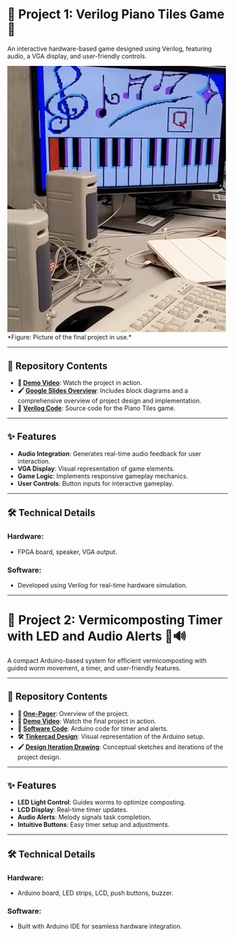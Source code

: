 # 🎹 Project 1: Verilog Piano Tiles Game 🎵

An interactive hardware-based game designed using Verilog, featuring audio, a VGA display, and user-friendly controls.

<img src="https://github.com/hyeonjijung1/Past_Project/blob/main/IMG_9424%202.jpg" alt="Project Image" width="500">
  *Figure: Picture of the final project in use.*

---

## 📂 Repository Contents

- **🎥 [Demo Video](https://drive.google.com/file/d/1-k1kQWv2bcY4y-GO6ZJZvzP8-Z2Uc33Q/view?resourcekey)**: Watch the project in action.
- **🖌️ [Google Slides Overview](https://docs.google.com/presentation/d/1mVGKNP_6rRCzFrcCEjO4WKDWorDyrl0JHLBCvOFSaMc/edit?usp=sharing)**: Includes block diagrams and a comprehensive overview of project design and implementation.
- **📜 [Verilog Code](https://github.com/hyeonjijung1/Past_Project/blob/main/Piano%20Project%20Final%20Code)**: Source code for the Piano Tiles game.


---

## ✨ Features

- **Audio Integration**: Generates real-time audio feedback for user interaction.
- **VGA Display**: Visual representation of game elements.
- **Game Logic**: Implements responsive gameplay mechanics.
- **User Controls**: Button inputs for interactive gameplay.

---

## 🛠️ Technical Details

### Hardware:
- FPGA board, speaker, VGA output.

### Software:
- Developed using Verilog for real-time hardware simulation.

---

# 🌱 Project 2: Vermicomposting Timer with LED and Audio Alerts 🚦🔊

A compact Arduino-based system for efficient vermicomposting with guided worm movement, a timer, and user-friendly features.

---

## 📂 Repository Contents

- **📄 [One-Pager](One-pager.pdf)**: Overview of the project.
- **🎥 [Demo Video](https://drive.google.com/drive/folders/1_5Qi9QS3mzBB9xf154O1IKvN4aYNpkZQ)**: Watch the final project in action.
- **📜 [Software Code](https://github.com/hyeonjijung1/Past_Project/blob/main/Vermicomposting%20Project)**: Arduino code for timer and alerts.
- **🛠️ [Tinkercad Design](https://github.com/hyeonjijung1/Past_Project/blob/main/IMG_0477-removebg-preview.png)**: Visual representation of the Arduino setup.
- **🖌️ [Design Iteration Drawing](https://github.com/hyeonjijung1/Past_Project/blob/main/47630018-1B64-42ED-BE9A-27E3B86581ED.JPG)**: Conceptual sketches and iterations of the project design.

---

## ✨ Features

- **LED Light Control**: Guides worms to optimize composting.
- **LCD Display**: Real-time timer updates.
- **Audio Alerts**: Melody signals task completion.
- **Intuitive Buttons**: Easy timer setup and adjustments.

---

## 🛠️ Technical Details

### Hardware:
- Arduino board, LED strips, LCD, push buttons, buzzer.

### Software:
- Built with Arduino IDE for seamless hardware integration.

